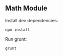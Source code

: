 ## Math Module

Install dev dependencies:

```shell
npm install
```

Run grunt:

```shell
grunt
```
